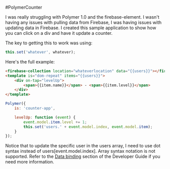 #PolymerCounter

I was really struggling with Polymer 1.0 and the firebase-element. I wasn't having any issues with pulling data from Firebase, I was having issues with updating data in Firebase. I created this sample application to show how you can click on a div and have it update a counter.

The key to getting this to work was using:
```javascript
this.set('whatever', whatever);
```

Here's the full example:
```html
<firebase-collection location="whateverlocation" data="{{users}}"></firebase-collection>
<template is="dom-repeat" items="{{users}}">
    <div on-tap="levelUp">
        <span>{{item.name}}</span> - <span>{{item.level}}</span>
    </div>
</template>
```

```javascript
Polymer({
    is: 'counter-app',

    levelUp: function (event) {
        event.model.item.level += 1;
        this.set('users.' + event.model.index, event.model.item);
    }
});
```

Notice that to update the specific user in the users array, I need to use dot syntax instead of users[event.model.index]. Array syntax notation is not supported. Refer to the [Data binding](https://www.polymer-project.org/1.0/docs/devguide/data-binding.html) section of the Developer Guide if you need more information.
